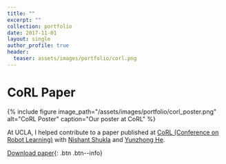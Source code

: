 ```yaml
---
title: ""
excerpt: ""
collection: portfolio
date: 2017-11-01
layout: single
author_profile: true
header:
  teaser: assets/images/portfolio/corl.png
---
```


# CoRL Paper

{% include figure image_path="/assets/images/portfolio/corl_poster.png" alt="CoRL Poster" caption="Our poster at CoRL" %}

At UCLA, I helped contribute to a paper published at [CoRL (Conference on Robot Learning)](https://www.robot-learning.org/) with [Nishant Shukla](http://shukla.io/) and [Yunzhong He](https://www.linkedin.com/in/yunzhong-he-21106363/).

[Download paper](/assets/files/corl_2017.pdf){: .btn .btn--info}
